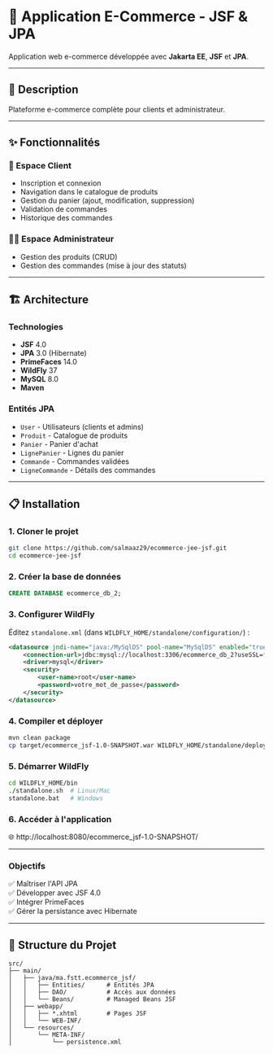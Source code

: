 # 🛒 Application E-Commerce - JSF & JPA

Application web e-commerce développée avec **Jakarta EE**, **JSF** et **JPA**.

---

## 📖 Description

Plateforme e-commerce complète pour clients et administrateur.

---

## ✨ Fonctionnalités

### 👥 Espace Client
- Inscription et connexion
- Navigation dans le catalogue de produits
- Gestion du panier (ajout, modification, suppression)
- Validation de commandes
- Historique des commandes

### 👨‍💼 Espace Administrateur
- Gestion des produits (CRUD)
- Gestion des commandes (mise à jour des statuts)

---

## 🏗️ Architecture

### Technologies
- **JSF** 4.0
- **JPA** 3.0 (Hibernate)
- **PrimeFaces** 14.0
- **WildFly** 37
- **MySQL** 8.0
- **Maven**

### Entités JPA
- `User` - Utilisateurs (clients et admins)
- `Produit` - Catalogue de produits
- `Panier` - Panier d'achat
- `LignePanier` - Lignes du panier
- `Commande` - Commandes validées
- `LigneCommande` - Détails des commandes

---

## 📋 Installation

### 1. Cloner le projet
```bash
git clone https://github.com/salmaaz29/ecommerce-jee-jsf.git
cd ecommerce-jee-jsf
```

### 2. Créer la base de données
```sql
CREATE DATABASE ecommerce_db_2;
```

### 3. Configurer WildFly

Éditez `standalone.xml` (dans `WILDFLY_HOME/standalone/configuration/`) :

```xml
<datasource jndi-name="java:/MySqlDS" pool-name="MySqlDS" enabled="true">
    <connection-url>jdbc:mysql://localhost:3306/ecommerce_db_2?useSSL=false&amp;serverTimezone=UTC</connection-url>
    <driver>mysql</driver>
    <security>
        <user-name>root</user-name>
        <password>votre_mot_de_passe</password>
    </security>
</datasource>
```

### 4. Compiler et déployer
```bash
mvn clean package
cp target/ecommerce_jsf-1.0-SNAPSHOT.war WILDFLY_HOME/standalone/deployments/
```

### 5. Démarrer WildFly
```bash
cd WILDFLY_HOME/bin
./standalone.sh  # Linux/Mac
standalone.bat   # Windows
```

### 6. Accéder à l'application
🌐 http://localhost:8080/ecommerce_jsf-1.0-SNAPSHOT/

---

### Objectifs
✅ Maîtriser l'API JPA  
✅ Développer avec JSF 4.0  
✅ Intégrer PrimeFaces  
✅ Gérer la persistance avec Hibernate

---

## 📁 Structure du Projet

```
src/
├── main/
│   ├── java/ma.fstt.ecommerce_jsf/
│   │   ├── Entities/      # Entités JPA
│   │   ├── DAO/           # Accès aux données
│   │   └── Beans/         # Managed Beans JSF
│   ├── webapp/
│   │   ├── *.xhtml        # Pages JSF
│   │   └── WEB-INF/
│   └── resources/
│       └── META-INF/
│           └── persistence.xml
```
